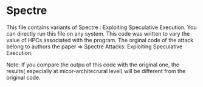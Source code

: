 # Spectre

This file contains variants of Spectre : Exploiting Speculative Execution. You can directly run this file on any system.
This code was written to vary the value of HPCs associated with the program.
The orginal code of the attack belong to authors the paper => Spectre Attacks: Exploiting Speculative Execution.


Note: If you compare the outpu of this code with the original one, the results( especially at micor-architecrural level)
will be different from the original code.

